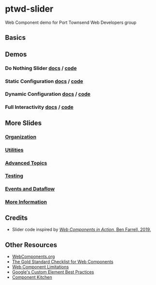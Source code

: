 # ptwd-slider
Web Component demo for Port Townsend Web Developers group

## Basics


## Demos

### Do Nothing Slider [docs](02_slider.html) / [code](https://github.com/MorganConrad/ptwd-slider/blob/master/src/02_slider.html)

### Static Configuration [docs](03_slider.html) / [code](https://github.com/MorganConrad/ptwd-slider/blob/master/src/03_slider.html)

### Dynamic Configuration [docs](04_slider.html) / [code](https://github.com/MorganConrad/ptwd-slider/blob/master/src/04_slider.html)

### Full Interactivity [docs](05_slider.html) / [code](https://github.com/MorganConrad/ptwd-slider/blob/master/src/05_slider.html)

## More Slides

### [Organization](06_organization.html)

### [Utilities](07_utilities.html)

### [Advanced Topics](08_advanced.html)

### [Testing](09_testing.html)

### [Events and Dataflow](10_events_dataflow.html)

### [More Information](11_moreinfo.html)


## Credits
 - Slider code inspired by [_Web Components in Action_, Ben Farrell, 2019.](https://www.manning.com/books/web-components-in-action)

## Other Resources
 - [WebComponents.org](https://www.webcomponents.org/)
 - [The Gold Standard Checklist for Web Components](https://github.com/webcomponents/gold-standard/wiki)
 - [Web Component Limitations](https://github.com/webcomponents/gold-standard/wiki/Web-Component-Limitations)
 - [Google's Custom Element Best Practices](https://developers.google.com/web/fundamentals/web-components/best-practices)
 - [Component Kitchen](https://component.kitchen/elix)
